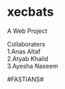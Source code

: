 # xecbats
A Web Project


Collaboraters<br>
1.Anas Altaf<br>
2.Atyab Khalid<br>
3.Ayesha Naseem


#FASTIANS#
